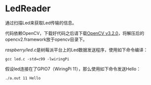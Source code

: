 # LedReader

通过扫描Led来获取Led传输的信息。

代码依赖OpenCV，下载好代码之后请下载[OpenCV v3.2.0](https://sourceforge.net/projects/opencvlibrary/files/opencv-ios/3.2.0/opencv-3.2.0-ios-framework.zip/download)，将解压后的opencv2.framework放于opencv目录下。



*raspberry/led.c*是树莓派平台上的Led数据发送程序，使用如下命令编译：

	gcc led.c -std=c99 -lwiringPi

 
假设led连接在了GPIO7（WiringPi 11），那么使用如下命令发送Hello：

    ./a.out 11 Hello

